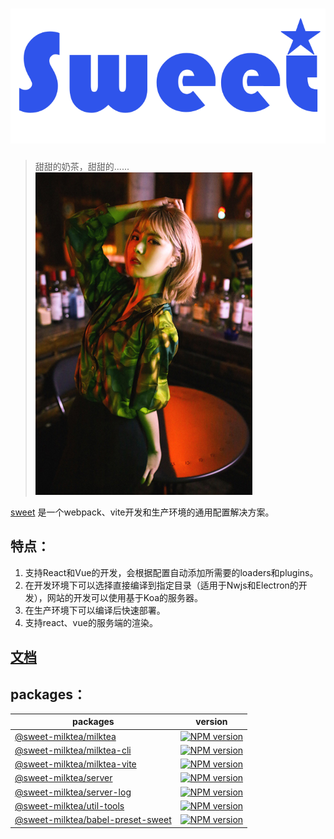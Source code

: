 # [![](statics/logo.svg)](https://github.com/duan602728596/sweet)

[milktea-image]: https://img.shields.io/npm/v/@sweet-milktea/milktea.svg
[milktea-cli-image]: https://img.shields.io/npm/v/@sweet-milktea/milktea-cli.svg
[milktea-vite-image]: https://img.shields.io/npm/v/@sweet-milktea/milktea-vite.svg
[server-image]: https://img.shields.io/npm/v/@sweet-milktea/server.svg
[server-log-image]: https://img.shields.io/npm/v/@sweet-milktea/server-log.svg
[util-tools-image]: https://img.shields.io/npm/v/@sweet-milktea/util-tools.svg
[babel-preset-sweet]: https://img.shields.io/npm/v/@sweet-milktea/babel-preset-sweet.svg

[milktea-url]: http://npmjs.org/package/@sweet-milktea/milktea
[milktea-cli-url]: http://npmjs.org/package/@sweet-milktea/milktea-cli
[milktea-vite-url]: http://npmjs.org/package/@sweet-milktea/milktea-vite
[server-url]: http://npmjs.org/package/@sweet-milktea/server
[server-log-url]: http://npmjs.org/package/@sweet-milktea/server-log
[util-tools-url]: http://npmjs.org/package/@sweet-milktea/util-tools
[babel-preset-sweet-url]: http://npmjs.org/package/@sweet-milktea/babel-preset-sweet

> 甜甜的奶茶，甜甜的......   
> ![](statics/tsl.jpg)

[sweet](https://github.com/duan602728596/sweet) 是一个webpack、vite开发和生产环境的通用配置解决方案。

## 特点：

1. 支持React和Vue的开发，会根据配置自动添加所需要的loaders和plugins。  
2. 在开发环境下可以选择直接编译到指定目录（适用于Nwjs和Electron的开发），网站的开发可以使用基于Koa的服务器。
3. 在生产环境下可以编译后快速部署。
4. 支持react、vue的服务端的渲染。

## [文档](https://duan602728596.github.io/sweet/#/Sweet/Introduction)

## packages：

| packages | version |
| --- | --- |
| [@sweet-milktea/milktea](packages/milktea/README.md) | [![NPM version][milktea-image]][milktea-url] |
| [@sweet-milktea/milktea-cli](packages/milktea-cli/README.md) | [![NPM version][milktea-cli-image]][milktea-cli-url] |
| [@sweet-milktea/milktea-vite](packages/milktea-vite/README.md) | [![NPM version][milktea-vite-image]][milktea-vite-url] |
| [@sweet-milktea/server](packages/server/README.md) | [![NPM version][server-image]][server-url] |
| [@sweet-milktea/server-log](packages/server-log/README.md) | [![NPM version][server-log-image]][server-log-url] |
| [@sweet-milktea/util-tools](packages/util-tools/README.md) | [![NPM version][util-tools-image]][util-tools-url] |
| [@sweet-milktea/babel-preset-sweet](packages/babel-preset-sweet/README.md) | [![NPM version][babel-preset-sweet]][babel-preset-sweet-url] |

<!--
  修改tag
  git tag -f -a <tagname>
  git push
  git push -f --tags
-->